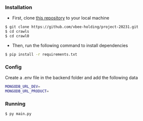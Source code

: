 ### Installation

- First, clone [this repository](https://github.com/vbee-holding/project-20231.git) to your local machine

```bash
$ git clone https://github.com/vbee-holding/project-20231.git
$ cd crawls
$ cd crawl0
```

- Then, run the following command to install dependencies

```bash
$ pip install -r requirements.txt 
```

### Config

Create a .env file in the backend folder and add the following data

```bash
MONGODB_URL_DEV=
MONGODB_URL_PRODUCT=
```


### Running

```bash
$ py main.py
```
